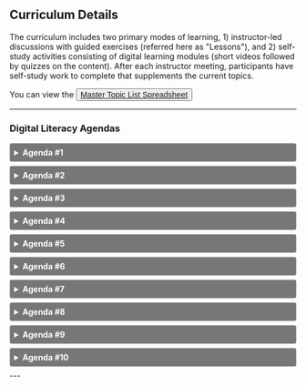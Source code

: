 ## Curriculum Details

The curriculum includes two primary modes of learning, 1) instructor-led discussions with guided exercises (referred
here as "Lessons"), and 2) self-study activities consisting of digital learning modules (short videos followed by
quizzes on the content). After each instructor meeting, participants have self-study work to complete that supplements
the current topics.

You can view
the <button style="font-size:1em">[Master Topic List Spreadsheet ](../file/REDF_digital_literacy.xlsx)<i class="fa fa-file-excel-o"></i></button>


---
<style>
details {
  border: 1px solid #aaa;
  border-radius: 4px;
  padding: 0.5em 0.5em 0;
  margin-bottom: 0.5em;
}

summary {
  font-weight: bold;
  margin: -0.5em -0.5em 0;
  padding: 0.5em;
  background-color: #777777;
  color: white;
  
}

details[open] {
  padding: 0.5em;
  margin-bottom: 0.5em;
}

details[open] summary {
  border-bottom: 1px solid #aaa;
  margin-bottom: 0.5em;
  background-color: #e94600;
}
.active, summary:hover {
  background-color: #e94600;
}
.thick {
    border-bottom: 0.1em solid #8c8b8b;
}
.table-style {
    font-family: "Roboto Slab", ff-tisa-web-pro, Georgia, Arial, sans-serif;
  border-collapse: collapse;
  width: 100%;
    padding-left: 1em;
    font-size: 0.9em;
}

.table-style td, .table-style th {
  border: 1px solid #ddd;
  padding: 8px;
}

.table-style tr:nth-child(even){background-color: #f2f2f2;}

.table-style tr:hover {background-color: #ddd;}

.table-style th {
  padding-top: 12px;
  padding-bottom: 12px;
  text-align: left;
  background-color: #777777;
  color: white;

}
.indent-paragraph{
    padding-left: 1em;
    padding-right: 1em;
}
</style>

### Digital Literacy Agendas

<!-- AGENDA #1 -->
<details>
  <summary>Agenda #1</summary>
    <div class="card">
  <h3>Lesson</h3>
  <div class="container">
    <h6><em>Overview</em></h6>
    <p class="indent-paragraph">
<ol>
<li>Welcome students to the program. Complete any orientation steps as necessary to begin. </li>
<li>Make sure participants are settled in, answer any questions, and transition to the first lesson. Review the lesson plan 
for 'Computer Basics: Parts of the Computer' by clicking the 'Lesson Description' (link located on row #2 in the table below). </li>
<li>Provide students with 'Handout 1 - Device Features' and project the diagram. Students will identify the parts of the 
computer and what they should and should not do with it (e.g., DO log off when you are done, DON'T leave your computer 
in the car). </li>
<li>After the discussion on the Do's and Don'ts ('Handout 2'), administer a short quiz related to the parts of the 
computer instruction covered earlier. </li>
<li>Explain the concept of 'Self-Study' (i.e., work that participants will computer prior to the next meeting) and assign 
their first task, reading the article 'Three Reasons You REALLY Should Learn to Type' in preparation for next session.</li>
<li>Provide students with the 'Exit Ticket' exercise to gauge how they are feeling at the end of their first day.</li>
</ol></p>
    <table class="table-style">
    <tr>
        <th>#</th>
        <th>MODULE</th>
        <th>TOPIC</th>
        <th>RESOURCE</th>
        <th>TIME</th>
    </tr>
    <tr>
        <td>1</td>
        <td>Welcome</td>
        <td>Orientation materials</td>
        <td>TBD</td>
        <td>0:30</td>
    </tr>
    <tr>
        <td>2</td>
        <td>Computer Basics</td>
        <td>Parts of the Computer</td>
        <td><ul>
           <li><a href="../file/DART_V1.0_Download/09_Parts_of_the_Computer/PDF/9.0_Parts_of_the_Computer_Lesson.pdf">Lesson Description</a></li>
            <li><a href="../file/DART_V1.0_Download/09_Parts_of_the_Computer/PDF/Features_of_the_Surface_Go.pdf">Handout 1 - Device Features</a></li>
            <li><a href="../file/DART_V1.0_Download/09_Parts_of_the_Computer/PDF/Computer_Dos_and_Donts.pdf">Handout 2 - Do's and Dont's</a></li>
            <li><a href="../file/DART_V1.0_Download/09_Parts_of_the_Computer/PDF/Features_of_the_Surface_Go_Quiz.pdf">Quiz - Device Features</a></li>
            <li><a href="../file/DART_V1.0_Download/09_Parts_of_the_Computer/PDF/Exit_Tickets.pdf">Exit Ticket <em>(optional)</em></a></li>
            </ul></td>
        <td>1:00</td>
    </tr>
    </table>
    </div>
</div>
  <hr class="thick">
  <h3>Self-Study</h3>
    <p class="indent-paragraph">
    Participants should complete the following before the next meeting:<br>
    <ol class="indent-paragraph">
        <li><em>Reading:</em> <a href="../file/three_reasons_to_type.pdf" target="_blank">Three Reasons You REALLY Should Learn to Type</a></li>
        <li><a href="https://www.freetypinggame.net/play9.asp" target="_blank"><i
                                    class="fa fa-external-link" aria-hidden="true"></i> Typing Practice - Game</a></li>
    </ol>
    </p>
</details>
<!-- END AGENDA #1 -->

<!-- AGENDA #2 -->
<details>
  <summary>Agenda #2</summary>
    <div class="card">
  <h3>Lesson</h3>
  <div class="container">
    <h6><em>Overview</em></h6>
    <p class="indent-paragraph">
<ol>
<li>Welcome students to the session. Ask: 'what questions do you have?'. Ask: How was the 'Self-Study' reading? 
What were the three reasons highlighted for improving your typing skills?</li>
<li>Make sure participants are settled in, answer any questions, and transition to the first lesson. Review the lesson plan 
for 'Computer Basics: Signing in and out' by clicking the 'Lesson Description' (link located on row #1 in the table below). </li>
<li>Provide students with 'Handout 1 - Mouse Pointers' and project the diagram. Students will identify the different types of mouse pointers.</li>
<li>Provide students with 'Handout 2 - Keyboard Shortcuts' and project the diagram. Students will identify and practice different keyboard shortcuts.</li>
<li>Transition to the second lesson. Review the lesson plan 
for 'Keyboard & Typing: Symbols on the Keyboard' by clicking the 'Lesson Description' (link located on row #2 in the table below). </li>
<li>Provide students with handouts and discuss each (link located on row #2 in the table below). </li>
<li>Give students the 'Keyboard Assessment'</li>
<li>Optional - Bingo Keyboard Shortcut Game</li>
<li>Remind the students about the concept of 'Self-Study' (i.e., work that participants will computer prior to the next meeting) and assign 
their next tasks (see 'Self-Study' section below for assignment) in preparation for next session.</li>
<li>Explain the LinkedIn Learning platform and demonstrate how to access the first assigned module (in Self-Study). Make sure 
all students can log in, test sound, etc. before they leave.</li>
</ol></p>
    <table class="table-style">
    <tr>
        <th>#</th>
        <th>MODULE</th>
        <th>TOPIC</th>
        <th>RESOURCE</th>
        <th>TIME</th>
    </tr>
    <tr>
        <td>1</td>
        <td>Computer Basics</td>
        <td>Signing in / out</td>
        <td><ul>
           <li><a href="../file/DART_V1.0_Download/10_Signing_In_and_Out_of_the_Computer/10.0_Signing_In_and_Out_of_the_Computer_Lesson.pdf">Lesson Description</a></li>
            <li><a href="../file/DART_V1.0_Download/10_Signing_In_and_Out_of_the_Computer/Mouse_Pointers.pdf">Handout 1 - Mouse Pointers</a></li>
            <li><a href="../file/DART_V1.0_Download/10_Signing_In_and_Out_of_the_Computer/10.2_Using_Keyboard_Shortcuts.pdf">Handout 2 - Keyboard Shortcuts</a></li>
            </ul></td>
        <td>0:30</td>
    </tr>
    <tr>
        <td>2</td>
        <td>Keyboard & Typing</td>
        <td>Symbols</td>
        <td><ul>
           <li><a href="../file/DART_V1.0_Download/06_Symbols_on_the_Keyboard/6.0_Symbols_on_the_Keyboard_Lesson.pdf">Lesson Description</a></li>
            <li><a href="../file/DART_V1.0_Download/06_Symbols_on_the_Keyboard/6.2_Windows_Keyboard_Image.pdf">Handout 1 - Keyboard Image</a></li>
            <li><a href="../file/DART_V1.0_Download/06_Symbols_on_the_Keyboard/6.1_Symbols_PowerPoint_Notes.pdf">Handout 2 - PowerPoint Notes</a></li>
<li><a href="../file/DART_V1.0_Download/06_Symbols_on_the_Keyboard/6.3_Locating_Symbols_on_Keyboard.pdf">Handout 3 - Locating Symbols</a></li>
<li><a href="../file/DART_V1.0_Download/06_Symbols_on_the_Keyboard/6.4_Symbols_Keyboard_Assessment.pdf">Keyboard Assessment</a></li>
<li><a href="../file/DART_V1.0_Download/06_Symbols_on_the_Keyboard/6.5_Symbols_Flashcards.pdf">Flashcards (opt)</a></li>
<li><a href="../file/DART_V1.0_Download/06_Symbols_on_the_Keyboard/6.6_More_Symbols_Flashcards.pdf">More Flashcards (opt)</a></li>
<li><a href="../file/DART_V1.0_Download/06_Symbols_on_the_Keyboard/Teacher_Materials_6.2_Symbols_Bingo_Cards.pdf">Bingo [Instructor] (opt)</a></li>
            </ul></td>
        <td>0:30</td>
    </tr>
    </table>
    </div>
</div>
  <hr class="thick">
  <h3>Self-Study</h3>
    <p class="indent-paragraph">
    Participants should complete the following before the next meeting:<br>
    <ol class="indent-paragraph">
        <li><em>LinkedIn Learning</em>: Working with Computers and Devices/Introduction</li>
        <li><em>LinkedIn Learning</em>: Working with Computers and Devices/Computer and Device Basics</li>
        <li><em>LinkedIn Learning</em>: The Keyboard and Typing/Introduction</li>
        <li><em>LinkedIn Learning</em>: The Keyboard and Typing/Typing Fundamentals</li>
    </ol>
    </p>
</details>
<!-- END AGENDA #2 -->

<!-- AGENDA #3 -->
<div>
<details>
  <summary>Agenda #3</summary>
    <div class="card">
  <h3>Lesson</h3>
  <div class="container">
    <h6><em>Overview</em></h6>
    <p class="indent-paragraph">
<ol>
<li>Welcome students to the session. Ask: 'what questions do you have?'. Ask: How was the 'Self-Study' work?
How was the online module on typing skills?</li>
<li>Make sure participants are settled in, answer any questions, and transition to the first lesson. Review the lesson plan
for 'Computer Basics: Signing in and out' by clicking the 'Lesson Description' (link located on row #1 in the table below). </li>
<li>Provide students with 'Handout 1 - Windows Desktop' and project the diagram. Students will identify the basic features of the Windows desktop and taskbar.</li>
<li>Provide students with 'Handout 2 - Maximize, Minimize, Restore, and Close' and project the diagram. Students will identify and practice clicking on the icons to perform the window action.</li>
<li>Give students the 'Desktop Assessment'</li>
<li>Give students the 'Windows Assessment'</li>
<li>Remind the students about the concept of 'Self-Study' (i.e., work that participants will computer prior to the next meeting) and assign
their next tasks (see 'Self-Study' section below for assignment) in preparation for next session.</li>
<li>Ask if anyone needs help with the LinkedIn Learning platform.</li>
</ol></p>
    <table class="table-style">
    <tr>
        <th>#</th>
        <th>MODULE</th>
        <th>TOPIC</th>
        <th>RESOURCE</th>
        <th>TIME</th>
    </tr>
    <tr>
        <td>1</td>
        <td>Computer Basics</td>
        <td>Signing in / out</td>
        <td><ul>
                <li><a href="../file/DART_V1.0_Download/11_Using_the_Windows_Desktop/11.0_Using_the_Windows_Desktop_Lesson.pdf">Lesson Description</a></li>
                <li><a href="../file/DART_V1.0_Download/11_Using_the_Windows_Desktop/11.1_The_Windows_Desktop.pdf">Handout 1 - Windows Desktop</a></li>
                <li><a href = "../file/DART_V1.0_Download/11_Using_the_Windows_Desktop/11.2_Maximize_Minimize_Restore_and_Close.pdf">Handout 2 - Max/Min/Restore/Close</a></li>
                <li><a href = "../file/DART_V1.0_Download/11_Using_the_Windows_Desktop/11.2_Desktop_Handout_Assessment.pdf">Desktop Assessment</a></li>
                <li><a href = "../file/DART_V1.0_Download/11_Using_the_Windows_Desktop/11.3_The_Windows_Desktop_Assessment.pdf">Windows Assessment</a></li>
            </ul></td>
        <td>1:00</td>
    </tr>
    </table>
    </div>
</div>
  <hr class="thick">
  <h3>Self-Study</h3>
    <p class="indent-paragraph">
    Participants should complete the following before the next meeting:<br>
    <ol class="indent-paragraph">
        <li><em>LinkedIn Learning</em>: Working with Computers and Devices/Working with Desktop Operating Systems</li>
        <li><em>LinkedIn Learning</em>: Learning Typing/The Home Row and Thumbs</li>
        <li><em>LinkedIn Learning</em>: Learning Typing/Letter Keys</li>
        <li><em>LinkedIn Learning</em>: Learning Typing/Number and Math Keys</li>
    </ol>
    </p>
</details>
</div>
<!-- END AGENDA #3 -->

<!-- AGENDA #4 -->
<div>
<details>
  <summary>Agenda #4</summary>
    <div class="card">
  <h3>Lesson</h3>
  <div class="container">
    <h6><em>Overview</em></h6>
    <p class="indent-paragraph">
<ol>
<li>Welcome students to the session. Ask: 'what questions do you have?'. Ask: How was the 'Self-Study' work?
How was the online module on typing skills?</li>
<li>Make sure participants are settled in, answer any questions, and transition to the first lesson. Review the lesson plan
for 'The Internet: Connecting to the Internet' by clicking the 'Lesson Description' (link located on row #1 in the table below). </li>
<li>Provide students with 'Handout 1 - What is a Network? PowerPoint Notes' and project slide. Students will identify basic methods of connecting to the internet.</li>
<li>Provide students with 'Handout 2 - Gina's Facebook Account Gets Hacked' and project the slide. Lead discussion on account and online safety.</li>
<li>Remind the students about the concept of 'Self-Study' (i.e., work that participants will computer prior to the next meeting) and assign
their next tasks (see 'Self-Study' section below for assignment) in preparation for next session.</li>
<li>Ask if anyone needs help with the LinkedIn Learning platform.</li>
</ol></p>
    <table class="table-style">
    <tr>
        <th>#</th>
        <th>MODULE</th>
        <th>TOPIC</th>
        <th>RESOURCE</th>
        <th>TIME</th>
    </tr>
    <tr>
        <td>1</td>
        <td>The Internet</td>
        <td>Connecting to the Internet</td>
        <td><ul>
            <li><a href="../file/DART_V1.0_Download/12_Connecting_to_the_Internet/12.0_Connecting_to_the_Internet_Lesson.pdf">Lesson Description</a></li>
            <li><a href="../file/DART_V1.0_Download/12_Connecting_to_the_Internet/12.1_What_is_a_Network_PowerPoint_Notes.pdf">Handout 1 - PowerPoint Notes</a></li>
            <li><a href="../file/DART_V1.0_Download/12_Connecting_to_the_Internet/12.2_Ginas_Facebook_Account_Gets_Hacked.pdf">Handout 2 - Account Hacked</a></li>
            </ul></td>
        <td>1:00</td>
    </tr>
    </table>
    </div>
</div>
  <hr class="thick">
  <h3>Self-Study</h3>
    <p class="indent-paragraph">
    Participants should complete the following before the next meeting:<br>
    <ol class="indent-paragraph">
        <li><em>LinkedIn Learning</em>: Working with Computers and Devices/Working with Computer Applications</li>
        <li><em>LinkedIn Learning</em>: The Keyboard and Typing/Additional Keys</li>
        <li><em>LinkedIn Learning</em>: The Keyboard and Typing/Numeric Keypad</li>
        <li><em>LinkedIn Learning</em>: The Keyboard and Typing/Conclusion</li>
    </ol>
    </p>
</details>
</div>
<!-- END AGENDA #4 -->

<!-- AGENDA #5 -->
<div>
<details>
  <summary>Agenda #5</summary>
    <div class="card">
  <h3>Lesson</h3>
  <div class="container">
    <h6><em>Overview</em></h6>
    <p class="indent-paragraph">
<ol>
<li>Welcome students to the session. Ask: 'what questions do you have?'. Ask: How was the 'Self-Study' reading?
What were the three reasons highlighted for improving your typing skills?</li>
<li>Make sure participants are settled in, answer any questions, and transition to the first lesson. Review the lesson plan
for 'The Internet: Using Google Chrome' by clicking the 'Lesson Description' (link located on row #1 in the table below). </li>
<li>Provide students with 'Handout 1 - The Chrome Window' and project the diagram. Students will identify the different feature of the Chrome web browser</li>
<li>Transition to the second lesson. Review the lesson plan
for 'The Internet: Searching the Internet' by clicking the 'Lesson Description' (link located on row #2 in the table below). </li>
<li>Provide students with handouts and discuss each (link located on row #2 in the table below). </li>
<li>Students will learn the basic process of conducting internet searches, choosing search terms, and evaluating search results.</li>
<li>Remind the students about the concept of 'Self-Study' (i.e., work that participants will computer prior to the next meeting) and assign
their next tasks (see 'Self-Study' section below for assignment) in preparation for next session.</li>
<li>Ask if anyone needs help with the LinkedIn Learning platform before they leave.</li>
</ol></p>
    <table class="table-style">
    <tr>
        <th>#</th>
        <th>MODULE</th>
        <th>TOPIC</th>
        <th>RESOURCE</th>
        <th>TIME</th>
    </tr>
    <tr>
        <td>1</td>
        <td>The Internet</td>
        <td>Using Google Chrome</td>
        <td><ul>
                <li><a href="../file/DART_V1.0_Download/13_Using_Google_Chrome/13.0_Using_Google_Chrome_Lesson.pdf">Lesson Description</a></li>
                <li><a href="../file/DART_V1.0_Download/13_Using_Google_Chrome/13.1_The_Chrome_Window.pdf">Handout 1 - The Chrome Window</a></li>
            </ul></td>
        <td>0:15</td>
    </tr>
    <tr>
        <td>2</td>
        <td>The Internet</td>
        <td>Searching the Internet</td>
        <td><ul>
                <li><a href="../file/DART_V1.0_Download/18_Searching_the_Internet/18.0_Searching_the_Internet_Lesson.pdf">Lesson Description</a></li>
            <li><a href="../file/DART_V1.0_Download/18_Searching_the_Internet/18.1_Where_Do_These_Words_Come_From.pdf">Handout 1 - Where Do These Words Come From?</a></li>
            <li><a href="../file/DART_V1.0_Download/18_Searching_the_Internet/18.3_Choosing_Search_Terms.pdf">Handout 2 - How to Search the Internet</a></li>
            <li><a href="../file/DART_V1.0_Download/18_Searching_the_Internet/18.4_Choosing_Search_Results.pdf">Handout 3 - Choosing Search Terms</a></li>
            <li><a href="../file/DART_V1.0_Download/18_Searching_the_Internet/18.5_Internet_Search_Project_1.pdf">Handout 4 - Choosing Search Results</a></li>
                <li><a href="../file/DART_V1.0_Download/18_Searching_the_Internet/18.2_How_to_Search_the_Internet.pdf">Handout 5 - Internet Search Project 1</a></li>
                <li><a href="../file/DART_V1.0_Download/18_Searching_the_Internet/18.6_Internet_Search_Project_2.pdf">Handout 6 - Internet Search Project 2</a></li>
            </ul></td>
        <td>0:45</td>
    </tr>
    </table>
    </div>
</div>
  <hr class="thick">
  <h3>Self-Study</h3>
    <p class="indent-paragraph">
    Participants should complete the following before the next meeting:<br>
    <ol class="indent-paragraph">
        <li><em>LinkedIn Learning</em>: Working with Computers and Devices/Keeping your Computer Secure and Updated</li>
        <li><em>LinkedIn Learning</em>: Working with Computers and Devices/Getting online</li>
        <li><em>LinkedIn Learning</em>: Working with Computers and Devices/Creating Content in Microsoft Office</li>
        <li><em>LinkedIn Learning</em>: Working with Computers and Devices/Get Started with Word</li>
    </ol>
    </p>
</details>
</div>
<!-- END AGENDA #5 -->

<!-- AGENDA #6 -->
<details>
  <summary>Agenda #6</summary>
    <div class="card">
  <h3>Lesson</h3>
  <div class="container">
    <h6><em>Overview</em></h6>
    <p class="indent-paragraph">
<ol>
<li>Welcome students to the session. Ask: 'what questions do you have?'. Ask: How were the self-study modules? Ask: 'tell me about what you learned'</li>
<li>Make sure participants are settled in, answer any questions, and transition to the first lesson. Review the lesson plan
for 'Staying Safe in a Digital World: Understanding Online Accounts' by clicking the 'Lesson Description' (link located on row #1 in the table below).
    Students will complete online forms, identify login requirements, and create and log in to an online account.</li>
<li>Provide students with 'Handout 1 - Login Requirements Compare and Contrast' and project the slide. Students will identify the different login requirements.</li>
<li>Provide students with 'Handout 2 - Creating a Practice Account' and project the slide. Students will set up a practice account at a demo bank website.</li>
    <li>Provide students with 'Handout 3 - Signing In and Out of your Account' and project the slide. Students will practice logging in and out of the demo bank website.</li>
    <li>Provide students with 'Handout 4 - Creating a New Password' and project the slide. Students will practice resetting their demo bank account password.</li>
<li>Remind the students about the concept of 'Self-Study' (i.e., work that participants will computer prior to the next meeting) and assign
their next tasks (see 'Self-Study' section below for assignment) in preparation for next session.</li>
<li>Ask if anyone needs help with the LinkedIn Learning platform before they leave.</li>
</ol></p>
    <table class="table-style">
    <tr>
        <th>#</th>
        <th>MODULE</th>
        <th>TOPIC</th>
        <th>RESOURCE</th>
        <th>TIME</th>
    </tr>
    <tr>
        <td>1</td>
        <td>Staying Safe in a Digital World</td>
        <td>Understanding Online Accounts</td>
        <td><ul>
            <li><a href="../file/DART_V1.0_Download/14_Understanding_Online_Accounts/14.0_Understanding_Online_Accounts_Lesson.pdf">Lesson Description</a></li>
            <li><a href="../file/DART_V1.0_Download/14_Understanding_Online_Accounts/14.1_Login_Requirements_Compare_and_Contrast.pdf">Handout 1: Login Requirements Compare and Contrast</a></li>
            <li><a href="../file/DART_V1.0_Download/14_Understanding_Online_Accounts/14.2_Creating_a_Practice__Account.pdf">Handout 2: Creating a Practice Account</a></li>
            <li><a href="../file/DART_V1.0_Download/14_Understanding_Online_Accounts/14.3_Signing_In_and_Out_of_Your_Account.pdf">Handout 3: Signing In and Out of your Account</a></li>
            <li><a href="../file/DART_V1.0_Download/14_Understanding_Online_Accounts/14.4_Creating_a_New_Password.pdf">Handout 4: Creating a New Password</a></li>
            <li><a href="../file/DART_V1.0_Download/14_Understanding_Online_Accounts/Teacher_Materials_14.1_Paper-based_Information_Form.pdf">Instructor Materials - Forms</a></li>
            </ul></td>
        <td>1:00</td>
    </tr>
    </table>
    </div>
</div>
  <hr class="thick">
  <h3>Self-Study</h3>
    <p class="indent-paragraph">
    Participants should complete the following before the next meeting:<br>
    <ol class="indent-paragraph">
        <li><em>LinkedIn Learning</em>: Working and Collaborating Online/Introduction</li>
        <li><em>LinkedIn Learning</em>: Working and Collaborating Online/Access Information Online</li>
        <li><em>LinkedIn Learning</em>: Working with Computers and Devices/Get Started with Excel</li>
    </ol>
    </p>
</details>
<!-- END AGENDA #6 -->

<!-- AGENDA #7 -->
<details>
  <summary>Agenda #7</summary>
    <div class="card">
  <h3>Lesson</h3>
  <div class="container">
    <h6><em>Overview</em></h6>
    <p class="indent-paragraph">
<ol>
<li>Welcome students to the session. Ask: 'what questions do you have?'. Ask: How were the self-study modules? Ask: 'tell me about what you learned'</li>
<li>Make sure participants are settled in, answer any questions, and transition to the first lesson. Review the lesson plan
for 'Staying Safe in a Digital World: Creating Strong Passwords' by clicking the 'Lesson Description' (link located on row #1 in the table below).</li>
<li>Provide students with 'Handout 1 - Requirements for a Strong Password' and project the slide. Students will learn what makes a strong password.</li>
<li>Provide students with 'Handout 2 - Five Steps to a Strong Password' and project the slide. Students will learn steps to create strong passwords.</li>
    <li>Provide students with 'Handout 3 - Substituting Numbers and Symbols for Letters' and project the slide. Students learn techniques to make their passwords stronger.</li>
<li>Remind the students about the concept of 'Self-Study' (i.e., work that participants will computer prior to the next meeting) and assign
their next tasks (see 'Self-Study' section below for assignment) in preparation for next session.</li>
<li>Ask if anyone needs help with the LinkedIn Learning platform before they leave.</li>
</ol></p>
    <table class="table-style">
    <tr>
        <th>#</th>
        <th>MODULE</th>
        <th>TOPIC</th>
        <th>RESOURCE</th>
        <th>TIME</th>
    </tr>
    <tr>
        <td>1</td>
        <td>Staying Safe in a Digital World</td>
        <td>Creating Strong Passwords</td>
        <td><ul>
            <li><a href="../file/DART_V1.0_Download/15_Creating_Strong_Passwords/15.0_Creating_Strong_Passwords_Lesson.pdf">Lesson Description</a></li>
            <li><a href="../file/DART_V1.0_Download/15_Creating_Strong_Passwords/15.1_Requirements_for_a_Strong_Password.pdf">Handout 1 - Requirements for a Strong Password</a></li>
            <li><a href="../file/DART_V1.0_Download/15_Creating_Strong_Passwords/15.2__Five_Steps_to_a_Strong_Password.pdf">Handout 2 - Five Steps to a Strong Password</a></li>
            <li><a href="../file/DART_V1.0_Download/15_Creating_Strong_Passwords/15.3_Substituting_Numbers_and_Symbols_for_Letters.pdf">Handout 3 - Substituting Numbers and Symbols for Letters</a></li>
            </ul></td>
        <td>1:00</td>
    </tr>
    </table>
    </div>
</div>
  <hr class="thick">
  <h3>Self-Study</h3>
    <p class="indent-paragraph">
    Participants should complete the following before the next meeting:<br>
    <ol class="indent-paragraph">
        <li><em>LinkedIn Learning</em>: Working and Collaborating Online/Participate Safely and Responsibly Online</li>
    </ol>
    </p>
</details>
<!-- END AGENDA #7 -->

<!-- AGENDA #8 -->
<details>
  <summary>Agenda #8</summary>
    <div class="card">
  <h3>Lesson</h3>
  <div class="container">
    <h6><em>Overview</em></h6>
    <p class="indent-paragraph">
<ol>
<li>Welcome students to the session. Ask: 'what questions do you have?'. Ask: How were the self-study modules? Ask: 'tell me about what you learned'</li>
<li>Make sure participants are settled in, answer any questions, and transition to the first lesson. Review the lesson plan
for 'Staying Safe in a Digital World: Online Safety' by clicking the 'Lesson Description' (link located on row #1 in the table below).</li>
<li>Provide students with 'Handout 1 - Mary’s Email Scam' and project the slide. Students what Mary did wrong that led to being scammed online.</li>
<li>Provide students with the remaining handouts and discuss each with the underlying concept of online safety emphasized throughout. </li>
<li>Remind the students about the concept of 'Self-Study' (i.e., work that participants will computer prior to the next meeting) and assign
their next tasks (see 'Self-Study' section below for assignment) in preparation for next session.</li>
<li>Ask if anyone needs help with the LinkedIn Learning platform before they leave.</li>
</ol></p>
    <table class="table-style">
    <tr>
        <th>#</th>
        <th>MODULE</th>
        <th>TOPIC</th>
        <th>RESOURCE</th>
        <th>TIME</th>
    </tr>
    <tr>
        <td>1</td>
        <td>Staying Safe in a Digital World</td>
        <td>Online Safety</td>
        <td><ul>
            <li><a href="../file/DART_V1.0_Download/17_Staying_Safe_in_a_Digital_World/17.0_Staying_Safe_in_a_Digital_World_Lesson.pdf">Lesson Description</a></li>
            <li><a href="../file/DART_V1.0_Download/17_Staying_Safe_in_a_Digital_World/17.1_Mary's_Email_Scam.pdf">Handout 1: Mary’s Email Scam</a></li>
            <li><a href="../file/DART_V1.0_Download/17_Staying_Safe_in_a_Digital_World/17.2_Checking_Links_on_your_Phone.pdf">Handout 2: Checking Links on your Phone</a></li>
            <li><a href="../file/DART_V1.0_Download/17_Staying_Safe_in_a_Digital_World/17.3_Digital_Safety_Basics.pdf">Handout 3: Digital Safety Basics</a></li>
            <li><a href="../file/DART_V1.0_Download/17_Staying_Safe_in_a_Digital_World/17.4_Is_it_Safe_or_Is_it_a_Scam.pdf">Handout 4: Is It Safe or Is It a Scam?</a></li>
            <li><a href="../file/DART_V1.0_Download/17_Staying_Safe_in_a_Digital_World/Teacher_Materials_17.1__Mary's_Email_Scam.pdf">Is It Safe or Is It a Scam? Slide Notes</a></li>
            <li><a href="../file/DART_V1.0_Download/17_Staying_Safe_in_a_Digital_World/Teacher_Materials_17.3_Is_it_Safe_or_Is_It_A_Scam_PPT_Slide_Notes.pdf">Is It Safe or Is It a Scam? Powerpoint</a></li>
            </ul></td>
        <td>1:00</td>
    </tr>
    </table>
    </div>
</div>
  <hr class="thick">
  <h3>Self-Study</h3>
    <p class="indent-paragraph">
    Participants should complete following before the next meeting:<br>
    <ol class="indent-paragraph">
        <li><em>LinkedIn Learning</em>: Working and Collaborating Online/Using Chat, Video Calls, and Group Video Meetings</li>
    </ol>
    </p>
</details>
<!-- END AGENDA #8 -->

<!-- AGENDA #9 -->
<details>
  <summary>Agenda #9</summary>
    <div class="card">
  <h3>Lesson</h3>
  <div class="container">
    <h6><em>Overview</em></h6>
    <p class="indent-paragraph">
<ol>
<li>Welcome students to the session. Ask: 'what questions do you have?'. Ask: How were the self-study modules? Ask: 'tell me about what you learned'</li>
<li>Make sure participants are settled in, answer any questions, and transition to the first lesson. Review the lesson plan
for 'Troubleshooting Basics: Computer Problems' by clicking the 'Lesson Description' (link located on row #1 in the table below).</li>
<li>Provide students with 'Handout 1 - Computer Problem! Scenario Discussion' and project the slide. Lead students through a discussion of the scenario.</li>
<li>Provide students with 'Handout 2 - Basic Steps to Troubleshooting' and project the slide. Students will learn basic steps to troubleshooting.</li>
    <li>Provide students with 'Handout 3 - GCF Global Troubleshooting Scavenger Hunt' and project the slide. Students will go on a 'scavenger hunt' on the GCF Global Troubleshooting website.</li>
<li>Remind the students about the concept of 'Self-Study' (i.e., work that participants will computer prior to the next meeting) and assign
their next tasks (see 'Self-Study' section below for assignment) in preparation for next session.</li>
<li>Ask if anyone needs help with the LinkedIn Learning platform before they leave.</li>
</ol></p>
    <table class="table-style">
    <tr>
        <th>#</th>
        <th>MODULE</th>
        <th>TOPIC</th>
        <th>RESOURCE</th>
        <th>TIME</th>
    </tr>
    <tr>
        <td>1</td>
        <td>Using a Smartphone</td>
        <td>Computer Problems</td>
        <td><ul>
                <li><a href="https://ecampusontario.pressbooks.pub/dcworkbook/chapter/smartphones/" target="_blank"><i
                                    class="fa fa-external-link" aria-hidden="true"></i> Lesson Presentation - 1</a></li>
                <li><a href="https://edu.gcfglobal.org/en/topics/smartphonesandtablets/" target="_blank"><i
                                    class="fa fa-external-link" aria-hidden="true"></i> Lesson Presentation - 2</a></li>
            </ul></td>
        <td>1:00</td>
    </tr>
    <tr>
        <td>2</td>
        <td>Troubleshooting Basics</td>
        <td>Computer Problems</td>
        <td><ul>
                <li><a href="../file/DART_V1.0_Download/19_Troubleshooting_Basics/19.0_Troubleshooting_Basics_Lesson.pdf">Lesson Description</a></li>
                <li><a href="../file/DART_V1.0_Download/19_Troubleshooting_Basics/19.1_Computer_Problem!_Scenario_Discussion.pdf">Handout 1 - Computer Problem! Scenario Discussion</a></li>
                <li><a href="../file/DART_V1.0_Download/19_Troubleshooting_Basics/19.2_Basic_Steps_for_Troubleshooting.pdf">Handout 2 - Basic Steps to Troubleshooting</a></li>
                <li><a href="../file/DART_V1.0_Download/19_Troubleshooting_Basics/19.3_GCF_Global_Troubleshooting_Scavenger_Hunt.pdf">Handout 3 - GCF Global Troubleshooting Scavenger Hunt</a></li>
            </ul></td>
        <td>1:00</td>
    </tr>
    </table>
    </div>
</div>
  <hr class="thick">
  <h3>Self-Study</h3>
    <p class="indent-paragraph">
    Participants should complete following before the next meeting:<br>
    <ol class="indent-paragraph">
        <li><em>LinkedIn Learning</em>: Android phone and tablet essential training</li>
    </ol>
    </p>
</details>
<!-- END AGENDA #9 -->

<!-- AGENDA #10 -->

<details>
  <summary>Agenda #10</summary>
    <div class="card">
  <h3>Lesson</h3>
  <div class="container">
    <h6><em>Overview</em></h6>
    <p class="indent-paragraph">
<ol>
<li>Welcome students to the session. Ask: 'what questions do you have?'. Ask: How were the self-study modules? Ask: 'tell me about what you learned'</li>
<li>Make sure participants are settled in, answer any questions, and transition to the first lesson. Review the lesson plan
for 'Troubleshooting Basics: Digital Skills Review' by clicking the 'Lesson Description' (link located on row #1 in the table below).</li>
<li>Provide students with 'Handout 1 - What I Learned about Computers' and project the slide. Lead students through a discussion of what they learned in the digital literacy course.</li>
<li>Provide students with 'Handout 2 - Digital Skills Review' and project the slide. Students should identify the digital skills they have acquired.</li>
    <li>Conduct additional skills assessment as necessary.</li>
 <li>Wrap up Digital Literacy course. Issue a Certificate of Completion to program participants. Celebrate!</li>
</ol></p>
    <table class="table-style">
    <tr>
        <th>#</th>
        <th>MODULE</th>
        <th>TOPIC</th>
        <th>RESOURCE</th>
        <th>TIME</th>
    </tr>
    <tr>
        <td>1</td>
        <td>Troubleshooting Basics</td>
        <td>Digital Skills Review</td>
        <td><ul>
                <li><a href="../file/DART_V1.0_Download/20_Digital_Skills_Review/20.0_Digital_Skills_Review_Lesson.pdf">Lesson Description</a></li>
                <li><a href="../file/DART_V1.0_Download/20_Digital_Skills_Review/20.1_What_I_Learned_About_Computers.pdf">Handout 1 - What I Learned about Computers</a></li>
                <li><a href="../file/DART_V1.0_Download/20_Digital_Skills_Review/20.2_Digital_Skills_Review.pdf">Handout 2 - Digital Skills Review</a></li>
            </ul></td>
        <td>1:00</td>
    </tr>
    </table>
    </div>
</div>
  <hr class="thick">
  <h3>Self-Study</h3>
    <p class="indent-paragraph">
    Participants should complete following before the next meeting:<br>
    <ol class="indent-paragraph">
        <li><em>LinkedIn Learning</em>: No new assignment. Use this time to catch up any remaining modules, or continue watching additional modules!</li>
    </ol>
    </p>
</details>
<!-- END AGENDA #10 -->
---
